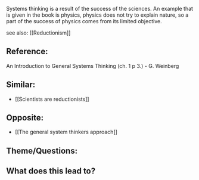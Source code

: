 Systems thinking is a result of the success of the sciences. An example that is given in the book is physics, physics does not try to explain nature, so a part of the success of physics comes from its limited objective.

see also: [[Reductionism]]

## Reference:

An Introduction to General Systems Thinking (ch. 1 p 3.) - G. Weinberg

## Similar:
- [[Scientists are reductionists]]

## Opposite:
- [[The general system thinkers approach]]

## Theme/Questions:

## What does this lead to?